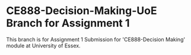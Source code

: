 # CE888-Decision-Making-UoE Branch for Assignment 1
This branch is for Assignment 1 Submission for 'CE888-Decision Making' module at University of Essex.
